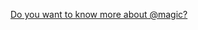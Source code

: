 <Hero state></Hero>

<div>

<AboutMagic></AboutMagic>

[Do you want to know more about @magic?](https://magic.github.io)

<ThemeList></ThemeList>

</div>
